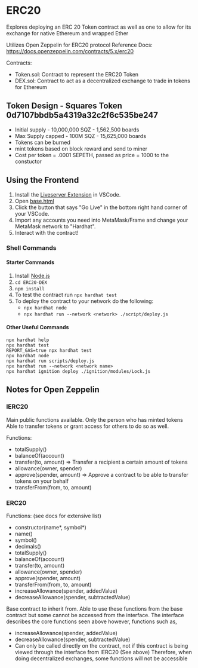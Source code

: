 # ERC20

Explores deploying an ERC 20 Token contract as well as one to allow for its exchange for native Ethereum and wrapped Ether

Utilizes Open Zeppelin for ERC20 protocol
Reference Docs: https://docs.openzeppelin.com/contracts/5.x/erc20

Contracts:

- Token.sol: Contract to represent the ERC20 Token
- DEX.sol: Contract to act as a decentralized exchange to trade in tokens for Ethereum

## Token Design - Squares Token 0d7107bbdb5a4319a32c2f6c535be247

- Initial supply - 10,000,000 SQZ - 1,562,500 boards
- Max Supply capped - 100M SQZ - 15,625,000 boards
- Tokens can be burned
- mint tokens based on block reward and send to miner
- Cost per token = .0001 SEPETH, passed as price = 1000 to the constuctor

## Using the Frontend

1. Install the [Liveserver Extension](https://marketplace.visualstudio.com/items?itemName=ritwickdey.LiveServer) in VSCode.
2. Open [base.html](frontend/base.html)
3. Click the button that says "Go Live" in the bottom right hand corner of your VSCode.
4. Import any accounts you need into MetaMask/Frame and change your MetaMask network to "Hardhat".
5. Interact with the contract!

### Shell Commands

#### Starter Commands

1. Install [Node.js](https://nodejs.org/en/download/)
2. `cd ERC20-DEX`
3. `npm install`
4. To test the contract run `npx hardhat test`
5. To deploy the contract to your network do the following:
   - `npx hardhat node`
   - `npx hardhat run --network <network> ./script/deploy.js`

#### Other Useful Commands

```
npx hardhat help
npx hardhat test
REPORT_GAS=true npx hardhat test
npx hardhat node
npx hardhat run scripts/deploy.js
npx hardhat run --network <network name>
npx hardhat ignition deploy ./ignition/modules/Lock.js
```

## Notes for Open Zeppelin

### IERC20

Main public functions available. Only the person who has minted tokens
Able to transfer tokens or grant access for others to do so as well.

Functions:

- totalSupply()
- balanceOf(account)
- transfer(to, amount) => Transfer a recipient a certain amount of tokens
- allowance(owner, spender)
- approve(spender, amount) => Approve a contract to be able to transfer tokens on your behalf
- transferFrom(from, to, amount)

### ERC20

Functions: (see docs for extensive list)

- constructor(name*, symbol*)
- name()
- symbol()
- decimals()
- totalSupply()
- balanceOf(account)
- transfer(to, amount)
- allowance(owner, spender)
- approve(spender, amount)
- transferFrom(from, to, amount)
- increaseAllowance(spender, addedValue)
- decreaseAllowance(spender, subtractedValue)

Base contract to inherit from. Able to use these functions from the base contract but some cannot
be accessed from the interface. The interface describes the core functions seen above however, functions such as,

- increaseAllowance(spender, addedValue)
- decreaseAllowance(spender, subtractedValue)
- Can only be called directly on the contract, not if this contract is being viewed through the interface from IERC20 (See above)
  Therefore, when doing decentralized exchanges, some functions will not be accessible
